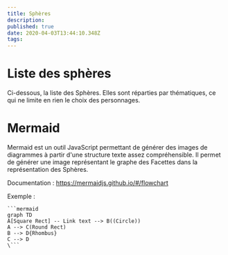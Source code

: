 ```yaml
---
title: Sphères
description: 
published: true
date: 2020-04-03T13:44:10.348Z
tags: 
---
```


# Liste des sphères

Ci-dessous, la liste des Sphères. 
Elles sont réparties par thématiques, ce qui ne limite en rien le choix des personnages. 

# Mermaid

Mermaid est un outil JavaScript permettant de générer des images de diagrammes à partir d'une structure texte assez compréhensible.
Il permet de générer une image représentant le graphe des Facettes dans la représentation des Sphères. 

Documentation : https://mermaidjs.github.io/#/flowchart

Exemple :
```
```mermaid
graph TD
A[Square Rect] -- Link text --> B((Circle))
A --> C(Round Rect)
B --> D{Rhombus}
C --> D
\```
```